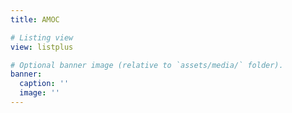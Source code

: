 ```yaml
---
title: AMOC

# Listing view
view: listplus

# Optional banner image (relative to `assets/media/` folder).
banner:
  caption: ''
  image: ''
---
```

